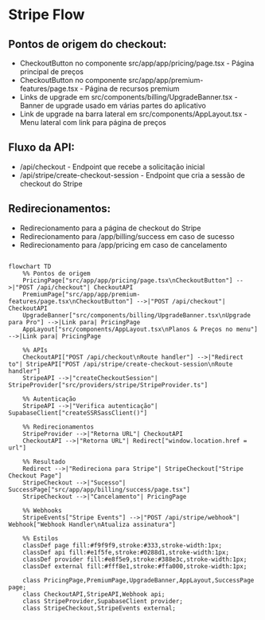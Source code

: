 # Stripe Flow


## Pontos de origem do checkout:
- CheckoutButton no componente src/app/app/pricing/page.tsx - Página principal de preços
- CheckoutButton no componente src/app/app/premium-features/page.tsx - Página de recursos premium
- Links de upgrade em src/components/billing/UpgradeBanner.tsx - Banner de upgrade usado em várias partes do aplicativo
- Link de upgrade na barra lateral em src/components/AppLayout.tsx - Menu lateral com link para página de preços

## Fluxo da API:
- /api/checkout - Endpoint que recebe a solicitação inicial
- /api/stripe/create-checkout-session - Endpoint que cria a sessão de checkout do Stripe

## Redirecionamentos:
- Redirecionamento para a página de checkout do Stripe
- Redirecionamento para /app/billing/success em caso de sucesso
- Redirecionamento para /app/pricing em caso de cancelamento

```mermaid

flowchart TD
    %% Pontos de origem
    PricingPage["src/app/app/pricing/page.tsx\nCheckoutButton"] -->|"POST /api/checkout"| CheckoutAPI
    PremiumPage["src/app/app/premium-features/page.tsx\nCheckoutButton"] -->|"POST /api/checkout"| CheckoutAPI
    UpgradeBanner["src/components/billing/UpgradeBanner.tsx\nUpgrade para Pro"] -->|Link para| PricingPage
    AppLayout["src/components/AppLayout.tsx\nPlanos & Preços no menu"] -->|Link para| PricingPage
    
    %% APIs
    CheckoutAPI["POST /api/checkout\nRoute handler"] -->|"Redirect to"| StripeAPI["POST /api/stripe/create-checkout-session\nRoute handler"]
    StripeAPI -->|"createCheckoutSession"| StripeProvider["src/providers/stripe/StripeProvider.ts"]
    
    %% Autenticação
    StripeAPI -->|"Verifica autenticação"| SupabaseClient["createSSRSassClient()"]
    
    %% Redirecionamentos
    StripeProvider -->|"Retorna URL"| CheckoutAPI
    CheckoutAPI -->|"Retorna URL"| Redirect["window.location.href = url"]
    
    %% Resultado
    Redirect -->|"Redireciona para Stripe"| StripeCheckout["Stripe Checkout Page"]
    StripeCheckout -->|"Sucesso"| SuccessPage["src/app/app/billing/success/page.tsx"]
    StripeCheckout -->|"Cancelamento"| PricingPage
    
    %% Webhooks
    StripeEvents["Stripe Events"] -->|"POST /api/stripe/webhook"| Webhook["Webhook Handler\nAtualiza assinatura"]
    
    %% Estilos
    classDef page fill:#f9f9f9,stroke:#333,stroke-width:1px;
    classDef api fill:#e1f5fe,stroke:#0288d1,stroke-width:1px;
    classDef provider fill:#e8f5e9,stroke:#388e3c,stroke-width:1px;
    classDef external fill:#fff8e1,stroke:#ffa000,stroke-width:1px;
    
    class PricingPage,PremiumPage,UpgradeBanner,AppLayout,SuccessPage page;
    class CheckoutAPI,StripeAPI,Webhook api;
    class StripeProvider,SupabaseClient provider;
    class StripeCheckout,StripeEvents external;

```